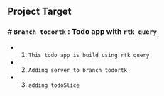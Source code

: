 ## Project Target

### # `Branch todortk` : Todo app with `rtk query`

- 1.  `This todo app is build using rtk query`
- 2.  `Adding server to branch todortk`
- 3.  `adding todoSlice`
